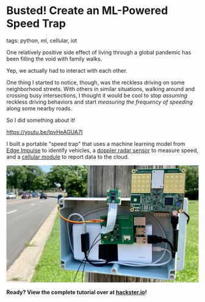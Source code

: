 # Busted! Create an ML-Powered Speed Trap

tags: python, ml, cellular, iot

One relatively positive side effect of living through a global pandemic has been filling the void with family walks.

Yep, we actually had to interact with each other.

One thing I started to notice, though, was the reckless driving on some neighborhood streets. With others in similar situations, walking around and crossing busy intersections, I thought it would be cool to stop *assuming* reckless driving behaviors and start *measuring the frequency of speeding* along some nearby roads.

So I did something about it!

https://youtu.be/IpvHeAGUA7I

I built a portable "speed trap" that uses a machine learning model from [Edge Impulse](https://www.edgeimpulse.com/) to identify vehicles, a [doppler radar sensor](https://omnipresense.com/product/ops243-doppler-radar-sensor/) to measure speed, and a [cellular module](https://blues.io/?utm_source=devto&utm_medium=web&utm_campaign=featured-project&utm_content=speedtrap) to report data to the cloud.

![final speed trap deployment](speed-trap-final.jpg)

**Ready? View the complete tutorial over at [hackster.io](https://www.hackster.io/rob-lauer/busted-create-an-ml-powered-speed-trap-b1e5d1)!**